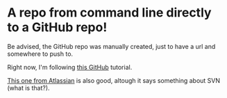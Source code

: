 A repo from command line directly to a GitHub repo!
===================================================

Be advised, the GitHub repo was manually created, just to have a url and somewhere to push to.

Right now, I'm following [this GitHub](1) tutorial.

[This one from Atlassian](2) is also good, altough it says something about SVN (what is that?).

[1]: https://help.github.com/articles/adding-an-existing-project-to-github-using-the-command-line/
[2]: https://www.atlassian.com/git/tutorials/syncing/
